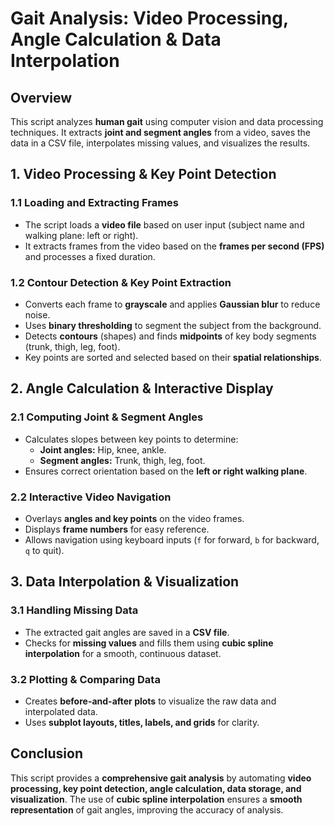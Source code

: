 # **Gait Analysis: Video Processing, Angle Calculation & Data Interpolation**

## **Overview**
This script analyzes **human gait** using computer vision and data processing techniques. It extracts **joint and segment angles** from a video, saves the data in a CSV file, interpolates missing values, and visualizes the results.

## **1. Video Processing & Key Point Detection**
### **1.1 Loading and Extracting Frames**
- The script loads a **video file** based on user input (subject name and walking plane: left or right).
- It extracts frames from the video based on the **frames per second (FPS)** and processes a fixed duration.

### **1.2 Contour Detection & Key Point Extraction**
- Converts each frame to **grayscale** and applies **Gaussian blur** to reduce noise.
- Uses **binary thresholding** to segment the subject from the background.
- Detects **contours** (shapes) and finds **midpoints** of key body segments (trunk, thigh, leg, foot).
- Key points are sorted and selected based on their **spatial relationships**.

## **2. Angle Calculation & Interactive Display**
### **2.1 Computing Joint & Segment Angles**
- Calculates slopes between key points to determine:
  - **Joint angles:** Hip, knee, ankle.
  - **Segment angles:** Trunk, thigh, leg, foot.
- Ensures correct orientation based on the **left or right walking plane**.

### **2.2 Interactive Video Navigation**
- Overlays **angles and key points** on the video frames.
- Displays **frame numbers** for easy reference.
- Allows navigation using keyboard inputs (`f` for forward, `b` for backward, `q` to quit).

## **3. Data Interpolation & Visualization**
### **3.1 Handling Missing Data**
- The extracted gait angles are saved in a **CSV file**.
- Checks for **missing values** and fills them using **cubic spline interpolation** for a smooth, continuous dataset.

### **3.2 Plotting & Comparing Data**
- Creates **before-and-after plots** to visualize the raw data and interpolated data.
- Uses **subplot layouts, titles, labels, and grids** for clarity.

## **Conclusion**
This script provides a **comprehensive gait analysis** by automating **video processing, key point detection, angle calculation, data storage, and visualization**. The use of **cubic spline interpolation** ensures a **smooth representation** of gait angles, improving the accuracy of analysis.
